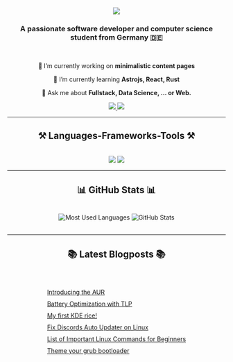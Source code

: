 <h1 align="center">
    <img src="https://readme-typing-svg.herokuapp.com/?font=Righteous&size=35&center=true&vCenter=true&width=500&height=70&duration=6000&lines=Hi+There!+👋+I'm+Kevin+Kunkel!;" />
</h1>

<h3 align="center">A passionate software developer and computer science student from Germany 🇩🇪</h3>

<br/>

<div align="center">

 🔭 I’m currently working on **minimalistic content pages**

 🌱 I’m currently learning **Astrojs, React, Rust**

💬 Ask me about **Fullstack, Data Science, ... or Web.**

</div>

<div align="center">
  <a href="mailto:kevinkunkeldev@gmail.com">
    <img src="https://img.shields.io/badge/Gmail-333333?style=for-the-badge&logo=gmail&logoColor=red" />
  </a>
  <a href="https://kevin-kunkel.netlify.app/" target="_blank">
     <img src="https://img.shields.io/badge/Portfolio-FF5722?style=for-the-badge&logo=todoist&logoColor=white" target="_blank" /> <!-- sqlite, safari, google-chrome are other good icon options -->
  </a>
</div>

<hr/>

<h2 align="center">⚒️ Languages-Frameworks-Tools ⚒️</h2>
<br/>
<div align="center">
    <img src="https://skillicons.dev/icons?i=python,java,javascript,typescript,html,css,tailwind,git,rust,bash,vim" />
    <img src="https://skillicons.dev/icons?i=linux,arch,vscode,nodejs,react,astro,mongodb,kubernetes,spring,flask,django" /><br>
</div>

<hr/>



<h2 align="center">📊 GitHub Stats 📊</h2>
<br/>

<div align="center">
  <!-- GitHub Stats -->
  <img
    src="https://github-readme-stats.vercel.app/api/top-langs/?username=kevinkunkel98&layout=compact&theme=dark&hide_border=true"
    alt="Most Used Languages"
  />
    <img
    src="https://github-readme-stats.vercel.app/api?username=kevinkunkel98&show_icons=true&theme=dark&hide_title=true&hide_border=true"
    alt="GitHub Stats"
  />
  <br/>
</div>
<br/>

<hr/>


<!-- Latest Blogposts Section -->
<h2 align="center">📚 Latest Blogposts 📚</h2>
<br/>
<div align="center">
    <ul style="list-style-type: none; text-align: left; display: inline-block; padding-left: 0;">
        <li style="margin: 10px 0;">
            <a href="https://kevin-kunkel.netlify.app/posts/aur/" target="_blank">Introducing the AUR</a>
        </li>
        <li style="margin: 10px 0;">
            <a href="https://kevin-kunkel.netlify.app/posts/battery-optimization/" target="_blank">Battery Optimization with TLP</a>
        </li>
        <li style="margin: 10px 0;">
            <a href="https://kevin-kunkel.netlify.app/posts/kde-arch-rice/" target="_blank">My first KDE rice!</a>
        </li>
        <li style="margin: 10px 0;">
            <a href="https://kevin-kunkel.netlify.app/posts/discord-updater/" target="_blank">Fix Discords Auto Updater on Linux</a>
        </li>
        <li style="margin: 10px 0;">
            <a href="https://kevin-kunkel.netlify.app/posts/terminal-commands/" target="_blank">List of Important Linux Commands for Beginners</a>
        </li>
        <li style="margin: 10px 0;">
            <a href="https://kevin-kunkel.netlify.app/posts/how-to-change-the-boring-standard-theme-of-your-grub-bootloader-menu/" target="_blank">Theme your grub bootloader</a>
        </li>
    </ul>
</div>
<br/>



